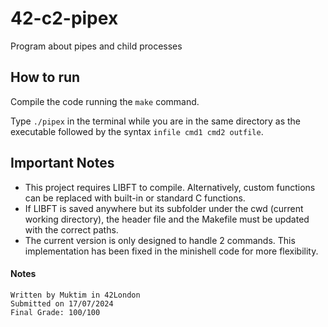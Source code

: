 # 42-c2-pipex
Program about pipes and child processes

## **How to run**

Compile the code running the `make` command.

Type `./pipex` in the terminal while you are in the same directory as the executable followed by the syntax `infile cmd1 cmd2 outfile`.

## **Important Notes**
- This project requires LIBFT to compile. Alternatively, custom functions can be replaced with built-in or standard C functions.
- If LIBFT is saved anywhere but its subfolder under the cwd (current working directory), the header file and the Makefile must be updated with the correct paths.
- The current version is only designed to handle 2 commands. This implementation has been fixed in the minishell code for more flexibility.

#### **Notes**
    Written by Muktim in 42London
    Submitted on 17/07/2024
    Final Grade: 100/100
